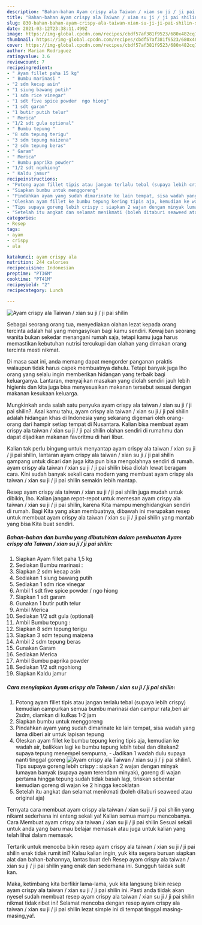 ```yaml
---
description: "Bahan-bahan Ayam crispy ala Taiwan / xian su ji / ji pai shilin Sederhana dan Mudah Dibuat"
title: "Bahan-bahan Ayam crispy ala Taiwan / xian su ji / ji pai shilin Sederhana dan Mudah Dibuat"
slug: 830-bahan-bahan-ayam-crispy-ala-taiwan-xian-su-ji-ji-pai-shilin-sederhana-dan-mudah-dibuat
date: 2021-03-12T23:38:11.499Z
image: https://img-global.cpcdn.com/recipes/cbdf57af381f9523/680x482cq70/ayam-crispy-ala-taiwan-xian-su-ji-ji-pai-shilin-foto-resep-utama.jpg
thumbnail: https://img-global.cpcdn.com/recipes/cbdf57af381f9523/680x482cq70/ayam-crispy-ala-taiwan-xian-su-ji-ji-pai-shilin-foto-resep-utama.jpg
cover: https://img-global.cpcdn.com/recipes/cbdf57af381f9523/680x482cq70/ayam-crispy-ala-taiwan-xian-su-ji-ji-pai-shilin-foto-resep-utama.jpg
author: Marian Rodriguez
ratingvalue: 3.6
reviewcount: 7
recipeingredient:
- " Ayam fillet paha 15 kg"
- " Bumbu marinasi "
- "2 sdm kecap asin"
- "1 siung bawang putih"
- "1 sdm rice vinegar"
- "1 sdt five spice powder  ngo hiong"
- "1 sdt garam"
- "1 butir putih telur"
- " Merica"
- "1/2 sdt gula optional"
- " Bumbu tepung "
- "8 sdm tepung terigu"
- "3 sdm tepung maizena"
- "2 sdm tepung beras"
- " Garam"
- " Merica"
- " Bumbu paprika powder"
- "1/2 sdt ngohiong"
- " Kaldu jamur"
recipeinstructions:
- "Potong ayam fillet tipis atau jangan terlalu tebal (supaya lebih crispy) kemudian campurkan semua bumbu marinasi dan campur rata,beri air 2sdm, diamkan di kulkas 1-2 jam"
- "Siapkan bumbu untuk menggoreng"
- "Pindahkan ayam yang sudah dimarinate ke lain tempat, sisa wadah yang lama diberi air untuk lapisan tepung"
- "Oleskan ayam fillet ke bumbu tepung kering tipis aja, kemudian ke wadah air, balikkan lagi ke bumbu tepung lebih tebal dan ditekan2 supaya tepung menempel sempurna,  Jadikan 1 wadah dulu supaya nanti tinggal goreng"
- "Tips supaya goreng lebih crispy : siapkan 2 wajan dengan minyak lumayan banyak (supaya ayam terendam minyak), goreng di wajan pertama hingga tepung sudah tidak basah lagi, tiriskan sebentar kemudian goreng di wajan ke 2 hingga kecoklatan"
- "Setelah itu angkat dan selamat menikmati (boleh ditaburi seaweed atau original aja)"
categories:
- Resep
tags:
- ayam
- crispy
- ala

katakunci: ayam crispy ala 
nutrition: 244 calories
recipecuisine: Indonesian
preptime: "PT36M"
cooktime: "PT41M"
recipeyield: "2"
recipecategory: Lunch

---
```



![Ayam crispy ala Taiwan / xian su ji / ji pai shilin](https://img-global.cpcdn.com/recipes/cbdf57af381f9523/680x482cq70/ayam-crispy-ala-taiwan-xian-su-ji-ji-pai-shilin-foto-resep-utama.jpg)

Sebagai seorang orang tua, menyediakan olahan lezat kepada orang tercinta adalah hal yang mengasyikan bagi kamu sendiri. Kewajiban seorang  wanita bukan sekedar menangani rumah saja, tetapi kamu juga harus memastikan kebutuhan nutrisi tercukupi dan olahan yang dimakan orang tercinta mesti nikmat.

Di masa  saat ini, anda memang dapat mengorder panganan praktis walaupun tidak harus capek membuatnya dahulu. Tetapi banyak juga lho orang yang selalu ingin memberikan hidangan yang terbaik bagi keluarganya. Lantaran, menyajikan masakan yang diolah sendiri jauh lebih higienis dan kita juga bisa menyesuaikan makanan tersebut sesuai dengan makanan kesukaan keluarga. 



Mungkinkah anda salah satu penyuka ayam crispy ala taiwan / xian su ji / ji pai shilin?. Asal kamu tahu, ayam crispy ala taiwan / xian su ji / ji pai shilin adalah hidangan khas di Indonesia yang sekarang digemari oleh orang-orang dari hampir setiap tempat di Nusantara. Kalian bisa membuat ayam crispy ala taiwan / xian su ji / ji pai shilin olahan sendiri di rumahmu dan dapat dijadikan makanan favoritmu di hari libur.

Kalian tak perlu bingung untuk menyantap ayam crispy ala taiwan / xian su ji / ji pai shilin, lantaran ayam crispy ala taiwan / xian su ji / ji pai shilin gampang untuk dicari dan juga kita pun bisa mengolahnya sendiri di rumah. ayam crispy ala taiwan / xian su ji / ji pai shilin bisa diolah lewat beragam cara. Kini sudah banyak sekali cara modern yang membuat ayam crispy ala taiwan / xian su ji / ji pai shilin semakin lebih mantap.

Resep ayam crispy ala taiwan / xian su ji / ji pai shilin juga mudah untuk dibikin, lho. Kalian jangan repot-repot untuk memesan ayam crispy ala taiwan / xian su ji / ji pai shilin, karena Kita mampu menghidangkan sendiri di rumah. Bagi Kita yang akan membuatnya, dibawah ini merupakan resep untuk membuat ayam crispy ala taiwan / xian su ji / ji pai shilin yang mantab yang bisa Kita buat sendiri.

<!--inarticleads1-->

##### Bahan-bahan dan bumbu yang dibutuhkan dalam pembuatan Ayam crispy ala Taiwan / xian su ji / ji pai shilin:

1. Siapkan  Ayam fillet paha 1,5 kg
1. Sediakan  Bumbu marinasi :
1. Siapkan 2 sdm kecap asin
1. Sediakan 1 siung bawang putih
1. Sediakan 1 sdm rice vinegar
1. Ambil 1 sdt five spice powder / ngo hiong
1. Siapkan 1 sdt garam
1. Gunakan 1 butir putih telur
1. Ambil  Merica
1. Sediakan 1/2 sdt gula (optional)
1. Ambil  Bumbu tepung :
1. Siapkan 8 sdm tepung terigu
1. Siapkan 3 sdm tepung maizena
1. Ambil 2 sdm tepung beras
1. Gunakan  Garam
1. Sediakan  Merica
1. Ambil  Bumbu paprika powder
1. Sediakan 1/2 sdt ngohiong
1. Siapkan  Kaldu jamur




<!--inarticleads2-->

##### Cara menyiapkan Ayam crispy ala Taiwan / xian su ji / ji pai shilin:

1. Potong ayam fillet tipis atau jangan terlalu tebal (supaya lebih crispy) kemudian campurkan semua bumbu marinasi dan campur rata,beri air 2sdm, diamkan di kulkas 1-2 jam
1. Siapkan bumbu untuk menggoreng
1. Pindahkan ayam yang sudah dimarinate ke lain tempat, sisa wadah yang lama diberi air untuk lapisan tepung
1. Oleskan ayam fillet ke bumbu tepung kering tipis aja, kemudian ke wadah air, balikkan lagi ke bumbu tepung lebih tebal dan ditekan2 supaya tepung menempel sempurna,  - Jadikan 1 wadah dulu supaya nanti tinggal goreng
<img src="//assets-global.cpcdn.com/assets/icons/button_play-2c75c40dde080a61004c1f40b05d8f140eaff45d7e9e6481dc71c63d2e7c4909.png" alt="Ayam crispy ala Taiwan / xian su ji / ji pai shilin">1. Tips supaya goreng lebih crispy : siapkan 2 wajan dengan minyak lumayan banyak (supaya ayam terendam minyak), goreng di wajan pertama hingga tepung sudah tidak basah lagi, tiriskan sebentar kemudian goreng di wajan ke 2 hingga kecoklatan
1. Setelah itu angkat dan selamat menikmati (boleh ditaburi seaweed atau original aja)




Ternyata cara membuat ayam crispy ala taiwan / xian su ji / ji pai shilin yang nikamt sederhana ini enteng sekali ya! Kalian semua mampu mencobanya. Cara Membuat ayam crispy ala taiwan / xian su ji / ji pai shilin Sesuai sekali untuk anda yang baru mau belajar memasak atau juga untuk kalian yang telah lihai dalam memasak.

Tertarik untuk mencoba bikin resep ayam crispy ala taiwan / xian su ji / ji pai shilin enak tidak rumit ini? Kalau kalian ingin, yuk kita segera buruan siapkan alat dan bahan-bahannya, lantas buat deh Resep ayam crispy ala taiwan / xian su ji / ji pai shilin yang enak dan sederhana ini. Sungguh taidak sulit kan. 

Maka, ketimbang kita berfikir lama-lama, yuk kita langsung bikin resep ayam crispy ala taiwan / xian su ji / ji pai shilin ini. Pasti anda tiidak akan nyesel sudah membuat resep ayam crispy ala taiwan / xian su ji / ji pai shilin nikmat tidak ribet ini! Selamat mencoba dengan resep ayam crispy ala taiwan / xian su ji / ji pai shilin lezat simple ini di tempat tinggal masing-masing,ya!.

